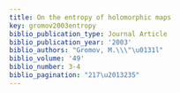 ```yaml
---
title: On the entropy of holomorphic maps
key: gromov2003entropy
biblio_publication_type: Journal Article
biblio_publication_year: '2003'
biblio_authors: "Gromov, M.\\\"\u0131l"
biblio_volume: '49'
biblio_number: 3-4
biblio_pagination: "217\u2013235"
---
```

